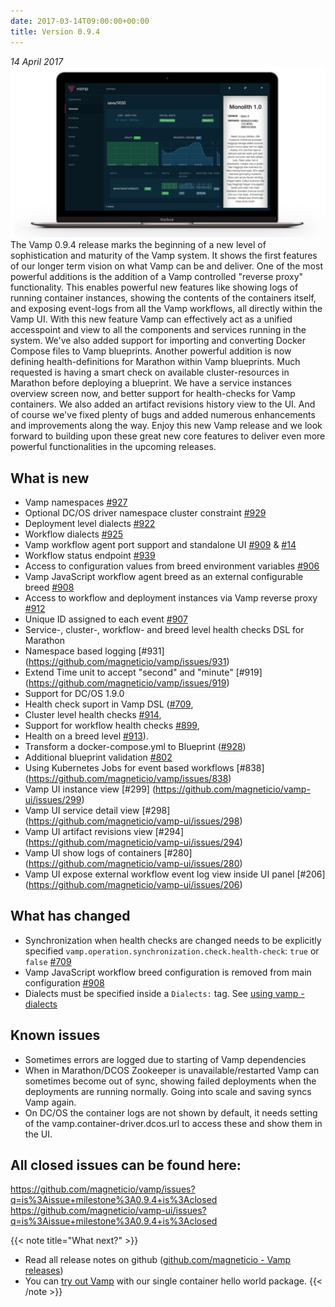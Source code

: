```yaml
---
date: 2017-03-14T09:00:00+00:00
title: Version 0.9.4
---
```


_14 April 2017_
![](/images/screens/v094/VAMP-dark-laptop-v094-hero.png)
The Vamp 0.9.4 release marks the beginning of a new level of sophistication and maturity of the Vamp system. It shows the first features of our longer term vision on what Vamp can be and deliver. One of the most powerful additions is the addition of a Vamp controlled "reverse proxy" functionality. This enables powerful new features like showing logs of running container instances, showing the contents of the containers itself, and exposing event-logs from all the Vamp workflows, all directly within the Vamp UI. With this new feature Vamp can effectively act as a unified accesspoint and view to all the components and services running in the system. We've also added support for importing and converting Docker Compose files to Vamp blueprints. Another powerful addition is now defining health-definitions for Marathon within Vamp blueprints. Much requested is having a smart check on available cluster-resources in Marathon before deploying a blueprint. We have a service instances overview screen now, and better support for health-checks for Vamp containers. We also added an artifact revisions history view to the UI. And of course we've fixed plenty of bugs and added numerous enhancements and improvements along the way. Enjoy this new Vamp release and we look forward to building upon these great new core features to deliver even more powerful functionalities in the upcoming releases.  

## What is new
* Vamp namespaces [#927](https://github.com/magneticio/vamp/issues/927)
* Optional DC/OS driver namespace cluster constraint [#929](https://github.com/magneticio/vamp/issues/929)
* Deployment level dialects [#922](https://github.com/magneticio/vamp/issues/922)
* Workflow dialects [#925](https://github.com/magneticio/vamp/issues/925)
* Vamp workflow agent port support and standalone UI [#909](https://github.com/magneticio/vamp/issues/909) & [#14](https://github.com/magneticio/vamp-workflow-agent/issues/14)
* Workflow status endpoint [#939](https://github.com/magneticio/vamp/issues/939)
* Access to configuration values from breed environment variables [#906](https://github.com/magneticio/vamp/issues/906)
* Vamp JavaScript workflow agent breed as an external configurable breed [#908](https://github.com/magneticio/vamp/issues/908)
* Access to workflow and deployment instances via Vamp reverse proxy [#912](https://github.com/magneticio/vamp/issues/912)
* Unique ID assigned to each event [#907](https://github.com/magneticio/vamp/issues/907)
* Service-, cluster-, workflow- and breed level health checks DSL for Marathon
* Namespace based logging [#931] (https://github.com/magneticio/vamp/issues/931)
* Extend Time unit to accept "second" and "minute" [#919] (https://github.com/magneticio/vamp/issues/919)
* Support for DC/OS 1.9.0
* Health check suport in Vamp DSL ([#709](https://github.com/magneticio/vamp/issues/709),
* Cluster level health checks [#914](https://github.com/magneticio/vamp/issues/914),
* Support for workflow health checks [#899](https://github.com/magneticio/vamp/issues/899),
* Health on a breed level [#913](https://github.com/magneticio/vamp/issues/913)).
* Transform a docker-compose.yml to Blueprint ([#928](https://github.com/magneticio/vamp/issues/928))
* Additional blueprint validation [#802](https://github.com/magneticio/vamp/issues/802)
* Using Kubernetes Jobs for event based workflows [#838] (https://github.com/magneticio/vamp/issues/838)
* Vamp UI instance view [#299] (https://github.com/magneticio/vamp-ui/issues/299) 
* Vamp UI service detail view [#298] (https://github.com/magneticio/vamp-ui/issues/298)
* Vamp UI artifact revisions view [#294] (https://github.com/magneticio/vamp-ui/issues/294)
* Vamp UI show logs of containers [#280] (https://github.com/magneticio/vamp-ui/issues/280)
* Vamp UI expose external workflow event log view inside UI panel [#206] (https://github.com/magneticio/vamp-ui/issues/206)

## What has changed
* Synchronization when health checks are changed needs to be explicitly specified `vamp.operation.synchronization.check.health-check`: `true` or `false` [#709](https://github.com/magneticio/vamp/issues/709)
* Vamp JavaScript workflow breed configuration is removed from main configuration [#908](https://github.com/magneticio/vamp/issues/908)
* Dialects must be specified inside a `Dialects:` tag. See [using vamp - dialects](/documentation/using-vamp/v0.9.4/dialects/)

## Known issues
* Sometimes errors are logged due to starting of Vamp dependencies
* When in Marathon/DCOS Zookeeper is unavailable/restarted Vamp can sometimes become out of sync, showing failed deployments when the deployments are running normally. Going into scale and saving syncs Vamp again.
* On DC/OS the container logs are not shown by default, it needs setting of the vamp.container-driver.dcos.url to access these and show them in the UI. 

## All closed issues can be found here:
https://github.com/magneticio/vamp/issues?q=is%3Aissue+milestone%3A0.9.4+is%3Aclosed
https://github.com/magneticio/vamp-ui/issues?q=is%3Aissue+milestone%3A0.9.4+is%3Aclosed

{{< note title="What next?" >}}
* Read all release notes on github ([github.com/magneticio - Vamp releases](https://github.com/magneticio/vamp/releases))
* You can [try out Vamp](/documentation/installation/hello-world) with our single container hello world package.
{{< /note >}}
